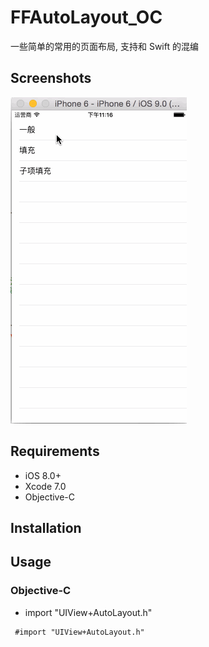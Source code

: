 # FFAutoLayout_OC

一些简单的常用的页面布局,
支持和 Swift 的混编

## Screenshots

<img src="https://github.com/Rdxer/FFAutoLayout_OC/blob/master/ffautolayout.gif?raw=true" alt="FFAutoLayout_OC" title="FFAutoLayout_OC">

## Requirements

* iOS 8.0+
* Xcode 7.0 
* Objective-C

## Installation


## Usage

### Objective-C

* import "UIView+AutoLayout.h"

```objc
 #import "UIView+AutoLayout.h"
```

